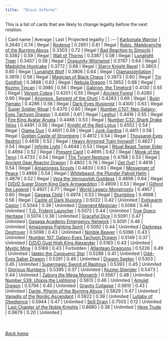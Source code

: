 ```yaml
---
title:  "Disco Inferno"
---
```


This is a list of cards that are likely to change legality before the next rotation.

| Card name | Average | Last | Projected legality |
| :-- |
[Karbonala Warrior](https://db.ygoprodeck.com/card/?search=Karbonala%20Warrior) | 0.2640 | 0.74 | Illegal |
[Rodenut](https://db.ygoprodeck.com/card/?search=Rodenut) | 0.2951 | 0.61 | Illegal |
[Rubic, Malebranche of the Burning Abyss](https://db.ygoprodeck.com/card/?search=Rubic,%20Malebranche%20of%20the%20Burning%20Abyss) | 0.3303 | 0.72 | Illegal |
[Bad Reaction to Simochi](https://db.ygoprodeck.com/card/?search=Bad%20Reaction%20to%20Simochi) | 0.3382 | 0.59 | Illegal |
[Wall of Thorns](https://db.ygoprodeck.com/card/?search=Wall%20of%20Thorns) | 0.3387 | 0.58 | Illegal |
[Lunalight Tiger](https://db.ygoprodeck.com/card/?search=Lunalight%20Tiger) | 0.3457 | 0.58 | Illegal |
[Dragunity Whirlwind](https://db.ygoprodeck.com/card/?search=Dragunity%20Whirlwind) | 0.3767 | 0.64 | Illegal |
[Madolche Hootcake](https://db.ygoprodeck.com/card/?search=Madolche%20Hootcake) | 0.3772 | 0.68 | Illegal |
[Starry Knight Rayel](https://db.ygoprodeck.com/card/?search=Starry%20Knight%20Rayel) | 0.3803 | 0.60 | Illegal |
[Lunalight Wolf](https://db.ygoprodeck.com/card/?search=Lunalight%20Wolf) | 0.3806 | 0.64 | Illegal |
[Ojamassimilation](https://db.ygoprodeck.com/card/?search=Ojamassimilation) | 0.3819 | 0.58 | Illegal |
[Magician of Black Chaos](https://db.ygoprodeck.com/card/?search=Magician%20of%20Black%20Chaos) | 0.3873 | 0.60 | Illegal |
[Tin Goldfish](https://db.ygoprodeck.com/card/?search=Tin%20Goldfish) | 0.3898 | 0.63 | Illegal |
[Nebula Dragon](https://db.ygoprodeck.com/card/?search=Nebula%20Dragon) | 0.3952 | 0.68 | Illegal |
[Kozmo Tincan](https://db.ygoprodeck.com/card/?search=Kozmo%20Tincan) | 0.3985 | 0.56 | Illegal |
[Gabrion, the Timelord](https://db.ygoprodeck.com/card/?search=Gabrion,%20the%20Timelord) | 0.4130 | 0.55 | Illegal |
[Venom Cobra](https://db.ygoprodeck.com/card/?search=Venom%20Cobra) | 0.4201 | 0.55 | Illegal |
[Ancient Forest](https://db.ygoprodeck.com/card/?search=Ancient%20Forest) | 0.4280 | 0.90 | Illegal |
[Arionpos, Serpent of the Ghoti](https://db.ygoprodeck.com/card/?search=Arionpos,%20Serpent%20of%20the%20Ghoti) | 0.4283 | 0.69 | Illegal |
[Bujin Yamato](https://db.ygoprodeck.com/card/?search=Bujin%20Yamato) | 0.4286 | 0.56 | Illegal |
[Dark-Eyes Illusionist](https://db.ygoprodeck.com/card/?search=Dark-Eyes%20Illusionist) | 0.4300 | 0.63 | Illegal |
[Super Soldier Ritual](https://db.ygoprodeck.com/card/?search=Super%20Soldier%20Ritual) | 0.4370 | 0.60 | Illegal |
[Number C107: Neo Galaxy-Eyes Tachyon Dragon](https://db.ygoprodeck.com/card/?search=Number%20C107:%20Neo%20Galaxy-Eyes%20Tachyon%20Dragon) | 0.4400 | 0.61 | Illegal |
[Leghul](https://db.ygoprodeck.com/card/?search=Leghul) | 0.4416 | 0.55 | Illegal |
[Fire King Avatar Arvata](https://db.ygoprodeck.com/card/?search=Fire%20King%20Avatar%20Arvata) | 0.4488 | 0.53 | Illegal |
[Number C32: Shark Drake Veiss](https://db.ygoprodeck.com/card/?search=Number%20C32:%20Shark%20Drake%20Veiss) | 0.4491 | 0.56 | Illegal |
[Knight of the Red Lotus](https://db.ygoprodeck.com/card/?search=Knight%20of%20the%20Red%20Lotus) | 0.4552 | 0.54 | Illegal |
[Ojama Duo](https://db.ygoprodeck.com/card/?search=Ojama%20Duo) | 0.4601 | 0.58 | Illegal |
[Junk Gardna](https://db.ygoprodeck.com/card/?search=Junk%20Gardna) | 0.4611 | 0.58 | Illegal |
[Golden Castle of Stromberg](https://db.ygoprodeck.com/card/?search=Golden%20Castle%20of%20Stromberg) | 0.4612 | 0.54 | Illegal |
[Thousand-Eyes Restrict](https://db.ygoprodeck.com/card/?search=Thousand-Eyes%20Restrict) | 0.4618 | 0.52 | Illegal |
[Heavy Armored Train Ironwolf](https://db.ygoprodeck.com/card/?search=Heavy%20Armored%20Train%20Ironwolf) | 0.4627 | 0.54 | Illegal |
[Infinite Light](https://db.ygoprodeck.com/card/?search=Infinite%20Light) | 0.4648 | 0.53 | Illegal |
[Ritual Beast Tamer Elder](https://db.ygoprodeck.com/card/?search=Ritual%20Beast%20Tamer%20Elder) | 0.4694 | 0.52 | Illegal |
[Present Card](https://db.ygoprodeck.com/card/?search=Present%20Card) | 0.4695 | 0.62 | Illegal |
[Monk of the Tenyi](https://db.ygoprodeck.com/card/?search=Monk%20of%20the%20Tenyi) | 0.4733 | 0.54 | Illegal |
[The Tyrant Neptune](https://db.ygoprodeck.com/card/?search=The%20Tyrant%20Neptune) | 0.4788 | 0.53 | Illegal |
[Ancient Gear Reactor Dragon](https://db.ygoprodeck.com/card/?search=Ancient%20Gear%20Reactor%20Dragon) | 0.4802 | 0.76 | Illegal |
[Get Out!](https://db.ygoprodeck.com/card/?search=Get%20Out!) | 0.4818 | 0.54 | Illegal |
[Amazoness Scouts](https://db.ygoprodeck.com/card/?search=Amazoness%20Scouts) | 0.4830 | 0.63 | Illegal |
[Messenger of Peace](https://db.ygoprodeck.com/card/?search=Messenger%20of%20Peace) | 0.4869 | 0.54 | Illegal |
[Whitebeard, the Plunder Patroll Helm](https://db.ygoprodeck.com/card/?search=Whitebeard,%20the%20Plunder%20Patroll%20Helm) | 0.4879 | 0.52 | Illegal |
[Vera the Vernusylph Goddess](https://db.ygoprodeck.com/card/?search=Vera%20the%20Vernusylph%20Goddess) | 0.4896 | 0.64 | Illegal |
[D/D/D Super Doom King Dark Armageddon](https://db.ygoprodeck.com/card/?search=D/D/D%20Super%20Doom%20King%20Dark%20Armageddon) | 0.4909 | 0.53 | Illegal |
[Gilford the Legend](https://db.ygoprodeck.com/card/?search=Gilford%20the%20Legend) | 0.4921 | 0.77 | Illegal |
[World Legacy Monstrosity](https://db.ygoprodeck.com/card/?search=World%20Legacy%20Monstrosity) | 0.4957 | 0.60 | Illegal |
[Gagaga Child](https://db.ygoprodeck.com/card/?search=Gagaga%20Child) | 0.4974 | 0.53 | Illegal |
[Stumbling](https://db.ygoprodeck.com/card/?search=Stumbling) | 0.4988 | 0.56 | Illegal |
[Castle of Dark Illusions](https://db.ygoprodeck.com/card/?search=Castle%20of%20Dark%20Illusions) | 0.5022 | 0.42 | Unlimited |
[Evilswarm Castor](https://db.ygoprodeck.com/card/?search=Evilswarm%20Castor) | 0.5044 | 0.39 | Unlimited |
[Downerd Magician](https://db.ygoprodeck.com/card/?search=Downerd%20Magician) | 0.5066 | 0.46 | Unlimited |
[T.G. Trident Launcher](https://db.ygoprodeck.com/card/?search=T.G.%20Trident%20Launcher) | 0.5072 | 0.44 | Unlimited |
[True Draco Heritage](https://db.ygoprodeck.com/card/?search=True%20Draco%20Heritage) | 0.5074 | 0.39 | Unlimited |
[Graceful Dice](https://db.ygoprodeck.com/card/?search=Graceful%20Dice) | 0.5091 | 0.47 | Unlimited |
[Gagaga Academy Emergency Network](https://db.ygoprodeck.com/card/?search=Gagaga%20Academy%20Emergency%20Network) | 0.5091 | 0.46 | Unlimited |
[Amazoness Fighting Spirit](https://db.ygoprodeck.com/card/?search=Amazoness%20Fighting%20Spirit) | 0.5092 | 0.44 | Unlimited |
[Darkness Destroyer](https://db.ygoprodeck.com/card/?search=Darkness%20Destroyer) | 0.5098 | 0.43 | Unlimited |
[Nimble Beaver](https://db.ygoprodeck.com/card/?search=Nimble%20Beaver) | 0.5098 | 0.43 | Unlimited |
[Number 107: Galaxy-Eyes Tachyon Dragon](https://db.ygoprodeck.com/card/?search=Number%20107:%20Galaxy-Eyes%20Tachyon%20Dragon) | 0.5149 | 0.37 | Unlimited |
[D/D/D Gust High King Alexander](https://db.ygoprodeck.com/card/?search=D/D/D%20Gust%20High%20King%20Alexander) | 0.5163 | 0.43 | Unlimited |
[Mystic Mine](https://db.ygoprodeck.com/card/?search=Mystic%20Mine) | 0.5169 | 0.43 | Forbidden |
[Atlantean Dragoons](https://db.ygoprodeck.com/card/?search=Atlantean%20Dragoons) | 0.5226 | 0.49 | Unlimited |
[Idaten the Conqueror Star](https://db.ygoprodeck.com/card/?search=Idaten%20the%20Conqueror%20Star) | 0.5288 | 0.41 | Unlimited |
[Odd-Eyes Saber Dragon](https://db.ygoprodeck.com/card/?search=Odd-Eyes%20Saber%20Dragon) | 0.5291 | 0.49 | Unlimited |
[Dragon Seeker](https://db.ygoprodeck.com/card/?search=Dragon%20Seeker) | 0.5303 | 0.45 | Unlimited |
[Supermagic Sword of Raptinus](https://db.ygoprodeck.com/card/?search=Supermagic%20Sword%20of%20Raptinus) | 0.5393 | 0.45 | Unlimited |
[Glorious Numbers](https://db.ygoprodeck.com/card/?search=Glorious%20Numbers) | 0.5395 | 0.37 | Unlimited |
[Kozmo Sliprider](https://db.ygoprodeck.com/card/?search=Kozmo%20Sliprider) | 0.5473 | 0.44 | Unlimited |
[Zaborg the Mega Monarch](https://db.ygoprodeck.com/card/?search=Zaborg%20the%20Mega%20Monarch) | 0.5567 | 0.48 | Unlimited |
[Number S39: Utopia the Lightning](https://db.ygoprodeck.com/card/?search=Number%20S39:%20Utopia%20the%20Lightning) | 0.5613 | 0.46 | Unlimited |
[Amulet Dragon](https://db.ygoprodeck.com/card/?search=Amulet%20Dragon) | 0.5794 | 0.45 | Unlimited |
[Gravity Collapse](https://db.ygoprodeck.com/card/?search=Gravity%20Collapse) | 0.5810 | 0.43 | Unlimited |
[Dante, Pilgrim of the Burning Abyss](https://db.ygoprodeck.com/card/?search=Dante,%20Pilgrim%20of%20the%20Burning%20Abyss) | 0.5829 | 0.47 | Unlimited |
[Vanadis of the Nordic Ascendant](https://db.ygoprodeck.com/card/?search=Vanadis%20of%20the%20Nordic%20Ascendant) | 0.5922 | 0.39 | Unlimited |
[Lullaby of Obedience](https://db.ygoprodeck.com/card/?search=Lullaby%20of%20Obedience) | 0.5944 | 0.47 | Unlimited |
[Skill Drain](https://db.ygoprodeck.com/card/?search=Skill%20Drain) | 0.7503 | 0.12 | Unlimited |
[Last Chapter of the Noble Knights](https://db.ygoprodeck.com/card/?search=Last%20Chapter%20of%20the%20Noble%20Knights) | 0.8680 | 0.38 | Unlimited |
[Hexe Trude](https://db.ygoprodeck.com/card/?search=Hexe%20Trude) | 0.9679 | 0.20 | Unlimited |

<br>

###### [Back home](index)